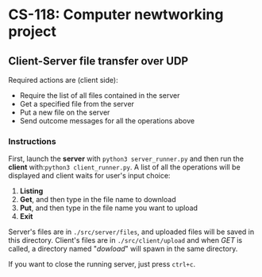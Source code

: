 # CS-118: Computer newtworking project 
## Client-Server file transfer over UDP
Required actions are (client side):
- Require the list of all files contained in the server
- Get a specified file from the server
- Put a new file on the server
- Send outcome messages for all the operations above
### Instructions
First, launch the **server** with ```python3 server_runner.py``` and then run the **client** with:```python3 client_runner.py```. 
A list of all the operations will be displayed and client waits for user's input choice:
1. **Listing** 
2. **Get**, and then type in the file name to download
3. **Put**, and then type in the file name you want to upload
4. **Exit**

Server's files are in ```./src/server/files```, and uploaded files will be saved in this directory.
Client's files are in ```./src/client/upload``` and when *GET* is called, a directory named "*dowload*" will spawn in the same directory.

If you want to close the running server, just press ```ctrl+c```.